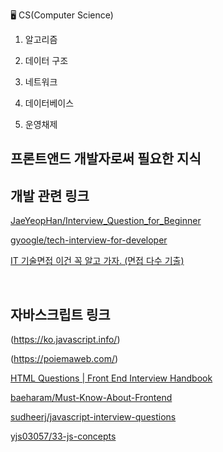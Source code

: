 🖥️ CS(Computer Science)
1. 알고리즘 



2. 데이터 구조



3. 네트워크



4. 데이터베이스 



5. 운영채제 


## 프론트앤드 개발자로써 필요한 지식



## 개발 관련 링크

[JaeYeopHan/Interview_Question_for_Beginner](https://github.com/JaeYeopHan/Interview_Question_for_Beginner)

[gyoogle/tech-interview-for-developer](https://github.com/gyoogle/tech-interview-for-developer)

[IT 기술면접 이건 꼭 알고 가자. (면접 다수 기출)](https://garden1500.tistory.com/11)

<br />

## 자바스크립트 링크

(https://ko.javascript.info/)

(https://poiemaweb.com/)

[HTML Questions | Front End Interview Handbook](https://yangshun.github.io/front-end-interview-handbook/en/html-questions)

[baeharam/Must-Know-About-Frontend](https://github.com/baeharam/Must-Know-About-Frontend)

[sudheerj/javascript-interview-questions](https://github.com/sudheerj/javascript-interview-questions)

[yjs03057/33-js-concepts](https://github.com/yjs03057/33-js-concepts)
